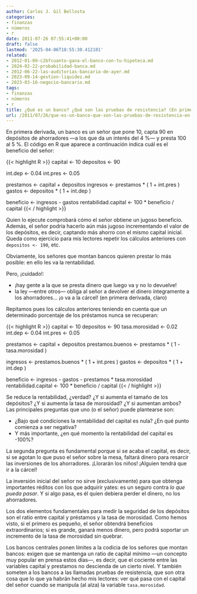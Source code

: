 ```yaml
---
author: Carlos J. Gil Bellosta
categories:
- finanzas
- números
- r
date: 2011-07-26 07:55:41+00:00
draft: false
lastmod: '2025-04-06T18:55:30.412101'
related:
- 2012-01-09-c2bfcuanto-gana-el-banco-con-tu-hipoteca.md
- 2024-02-22-probabilidad-banca.md
- 2012-06-22-las-auditorias-bancaria-de-ayer.md
- 2023-09-14-gestion-liquidez.md
- 2023-03-16-negocio-bancario.md
tags:
- finanzas
- números
- r
title: ¿Qué es un banco? ¿Qué son las pruebas de resistencia? (En primera derivada)
url: /2011/07/26/que-es-un-banco-que-son-las-pruebas-de-resistencia-en-primera-derivada/
---
```


En primera derivada, un banco es un señor que pone 10, capta 90 en depósitos de ahorradores —a los que da un interés del 4 %— y presta 100 al 5 %. El código en R que aparece a continuación indica cuál es el beneficio del señor:

{{< highlight R >}}
capital <- 10
depositos <- 90

int.dep   <- 0.04
int.pres  <- 0.05

prestamos <- capital + depositos
ingresos <- prestamos * ( 1 + int.pres )
gastos   <- depositos * ( 1 + int.dep  )

beneficio <- ingresos - gastos
rentabilidad.capital <- 100 * beneficio / capital
{{< / highlight >}}







Quien lo ejecute comprobará cómo el señor obtiene un jugoso beneficio. Además, el señor podría hacerlo aún más jugoso incrementando el valor de los depósitos, es decir, captando más ahorro con el mismo capital inicial. Queda como ejercicio para mis lectores repetir los cálculos anteriores con `depositos <- 190`, etc.

Obviamente, los señores que montan bancos quieren prestar lo más posible: en ello les va la rentabilidad.

Pero, ¡cuidado!:



* ¡hay gente a la que se presta dinero que luego va y no lo devuelve!
* la ley —entre otros— obliga al señor a devolver el dinero íntegramente a los ahorradores... ¡o va a la cárcel! (en primera derivada, claro)

Repitamos pues los cálculos anteriores teniendo en cuenta que un determinado porcentaje de los préstamos nunca se recuperan:







{{< highlight R >}}
capital <- 10
depositos <- 90
tasa.morosidad <- 0.02
int.dep   <- 0.04
int.pres  <- 0.05

prestamos <- capital + depositos
prestamos.buenos <- prestamos * ( 1 - tasa.morosidad )

ingresos <- prestamos.buenos * ( 1 + int.pres )
gastos   <- depositos * ( 1 + int.dep  )

beneficio <- ingresos - gastos - prestamos * tasa.morosidad
rentabilidad.capital <- 100 * beneficio / capital
{{< / highlight >}}







Se reduce la rentabilidad, ¿verdad? ¿Y si aumenta el tamaño de los depósitos? ¿Y si aumenta la tasa de morosidad? ¿Y si aumentan ambos? Las principales preguntas que uno (o el señor) puede plantearse son:



* ¿Bajo qué condiciones la rentabilidad del capital es nula? ¿En qué punto comienza a ser negativa?
* Y más importante, ¿en qué momento la rentabilidad del capital es -100%?

La segunda pregunta es fundamental porque si se acaba el capital, es decir, si se agotan lo que puso el señor sobre la mesa, faltará dinero para resarcir las inversiones de los ahorradores. ¡Llorarán los niños! ¡Alguien tendrá que ir a la cárcel!

La inversión inicial del señor no sirve (exclusivamente) para que obtenga importantes réditos con los que adquirir yates: es un seguro contra _lo que pueda pasar_. Y si algo pasa, es él quien debiera perder el dinero, no los ahorradores.

Los dos elementos fundamentales para medir la seguridad de los depósitos son el ratio entre capital y préstamos y la tasa de morosidad. Como hemos visto, si el primero es pequeño, el señor obtendrá beneficios extraordinarios; si es grande, ganará menos dinero, pero podrá soportar un incremento de la tasa de morosidad sin quebrar.

Los bancos centrales ponen límites a la codicia de los señores que montan bancos: exigen que se mantenga un ratio de capital mínimo —un concepto muy popular en prensa estos días—, es decir, que el cociente entre las variables capital y prestamos no descienda de un cierto nivel. Y también someten a los bancos a las llamadas pruebas de resistencia, que son otra cosa que lo que ya habrán hecho mis lectores: ver qué pasa con el capital del señor cuando se manipula (al alza) la variable `tasa.morosidad`.